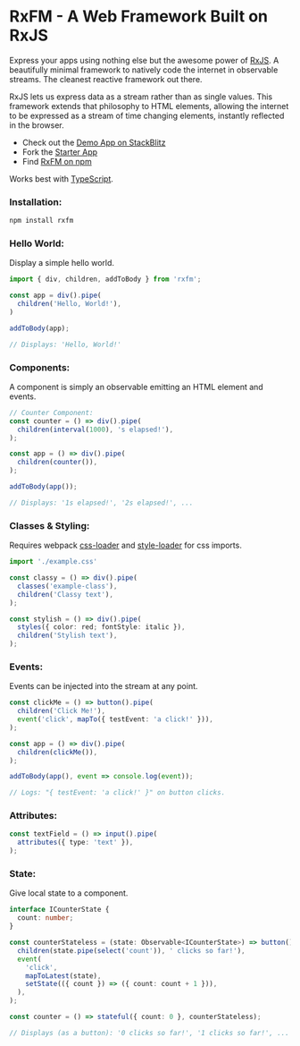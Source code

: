 # RxFM - A Web Framework Built on RxJS

Express your apps using nothing else but the awesome power of [RxJS](https://github.com/ReactiveX/rxjs). A beautifully minimal framework to natively code the internet in observable streams. The cleanest reactive framework out there.

RxJS lets us express data as a stream rather than as single values. This framework extends that philosophy to HTML elements, allowing the internet to be expressed as a stream of time changing elements, instantly reflected in the browser.

* Check out the [Demo App on StackBlitz](https://stackblitz.com/edit/rxfm-demo)
* Fork the [Starter App](https://github.com/alden12/rxfm-starter-app)
* Find [RxFM on npm](https://www.npmjs.com/package/rxfm)

Works best with [TypeScript](https://www.typescriptlang.org/).

### Installation:
```sh
npm install rxfm
```

### Hello World:
Display a simple hello world.
```typescript
import { div, children, addToBody } from 'rxfm';

const app = div().pipe(
  children('Hello, World!'),
)

addToBody(app);

// Displays: 'Hello, World!'
```

### Components:
A component is simply an observable emitting an HTML element and events.
```typescript
// Counter Component:
const counter = () => div().pipe(
  children(interval(1000), 's elapsed!'),
);

const app = () => div().pipe(
  children(counter()),
);

addToBody(app());

// Displays: '1s elapsed!', '2s elapsed!', ...
```

### Classes & Styling:
Requires webpack [css-loader](https://webpack.js.org/loaders/css-loader/) and [style-loader](https://webpack.js.org/loaders/style-loader/) for css imports.
```typescript
import './example.css'

const classy = () => div().pipe(
  classes('example-class'),
  children('Classy text'),
);

const stylish = () => div().pipe(
  styles({ color: red; fontStyle: italic }),
  children('Stylish text'),
);
```

### Events:
Events can be injected into the stream at any point.
```typescript
const clickMe = () => button().pipe(
  children('Click Me!'),
  event('click', mapTo({ testEvent: 'a click!' })),
);

const app = () => div().pipe(
  children(clickMe()),
);

addToBody(app(), event => console.log(event));

// Logs: "{ testEvent: 'a click!' }" on button clicks.
```

### Attributes:
```typescript
const textField = () => input().pipe(
  attributes({ type: 'text' }),
);
```

### State:
Give local state to a component.
```typescript
interface ICounterState {
  count: number;
}

const counterStateless = (state: Observable<ICounterState>) => button().pipe(
  children(state.pipe(select('count')), ' clicks so far!'),
  event(
    'click',
    mapToLatest(state),
    setState(({ count }) => ({ count: count + 1 })),
  ),
);

const counter = () => stateful({ count: 0 }, counterStateless);

// Displays (as a button): '0 clicks so far!', '1 clicks so far!', ...
```
